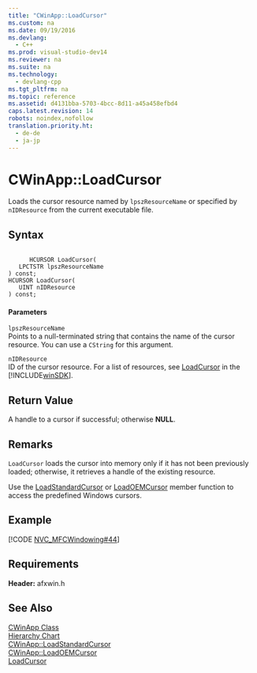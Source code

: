 ```yaml
---
title: "CWinApp::LoadCursor"
ms.custom: na
ms.date: 09/19/2016
ms.devlang: 
  - C++
ms.prod: visual-studio-dev14
ms.reviewer: na
ms.suite: na
ms.technology: 
  - devlang-cpp
ms.tgt_pltfrm: na
ms.topic: reference
ms.assetid: d4131bba-5703-4bcc-8d11-a45a458efbd4
caps.latest.revision: 14
robots: noindex,nofollow
translation.priority.ht: 
  - de-de
  - ja-jp
---
```

# CWinApp::LoadCursor
Loads the cursor resource named by `lpszResourceName` or specified by `nIDResource` from the current executable file.  
  
## Syntax  
  
```  
  
      HCURSOR LoadCursor(  
   LPCTSTR lpszResourceName   
) const;  
HCURSOR LoadCursor(  
   UINT nIDResource   
) const;  
```  
  
#### Parameters  
 `lpszResourceName`  
 Points to a null-terminated string that contains the name of the cursor resource. You can use a `CString` for this argument.  
  
 `nIDResource`  
 ID of the cursor resource. For a list of resources, see [LoadCursor](http://msdn.microsoft.com/library/windows/desktop/ms648391) in the [!INCLUDE[winSDK](../vs140/includes/winSDK_md.md)].  
  
## Return Value  
 A handle to a cursor if successful; otherwise **NULL**.  
  
## Remarks  
 `LoadCursor` loads the cursor into memory only if it has not been previously loaded; otherwise, it retrieves a handle of the existing resource.  
  
 Use the [LoadStandardCursor](../vs140/CWinApp--LoadStandardCursor.md) or [LoadOEMCursor](../vs140/CWinApp--LoadOEMCursor.md) member function to access the predefined Windows cursors.  
  
## Example  
 [!CODE [NVC_MFCWindowing#44](../CodeSnippet/VS_Snippets_Cpp/NVC_MFCWindowing#44)]  
  
## Requirements  
 **Header:** afxwin.h  
  
## See Also  
 [CWinApp Class](../vs140/CWinApp-Class.md)   
 [Hierarchy Chart](../vs140/Hierarchy-Chart.md)   
 [CWinApp::LoadStandardCursor](../vs140/CWinApp--LoadStandardCursor.md)   
 [CWinApp::LoadOEMCursor](../vs140/CWinApp--LoadOEMCursor.md)   
 [LoadCursor](http://msdn.microsoft.com/library/windows/desktop/ms648391)